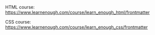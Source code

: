 HTML course: https://www.learnenough.com/course/learn_enough_html/frontmatter


CSS course: https://www.learnenough.com/course/learn_enough_css/frontmatter 